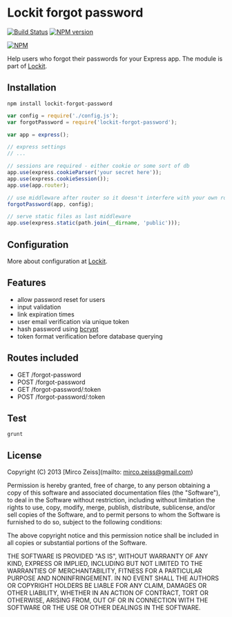 # Lockit forgot password

[![Build Status](https://travis-ci.org/zeMirco/lockit-forgot-password.png?branch=master)](https://travis-ci.org/zeMirco/lockit-forgot-password) [![NPM version](https://badge.fury.io/js/lockit-forgot-password.png)](http://badge.fury.io/js/lockit-forgot-password)

[![NPM](https://nodei.co/npm/lockit-forgot-password.png)](https://nodei.co/npm/lockit-forgot-password/)

Help users who forgot their passwords for your Express app. The module is part of [Lockit](https://github.com/zeMirco/lockit).

## Installation

`npm install lockit-forgot-password`

```js
var config = require('./config.js');
var forgotPassword = require('lockit-forgot-password');

var app = express();

// express settings
// ...

// sessions are required - either cookie or some sort of db
app.use(express.cookieParser('your secret here'));
app.use(express.cookieSession());
app.use(app.router);

// use middleware after router so it doesn't interfere with your own routes
forgotPassword(app, config);

// serve static files as last middleware
app.use(express.static(path.join(__dirname, 'public')));
```

## Configuration

More about configuration at [Lockit](https://github.com/zeMirco/lockit).

## Features

 - allow password reset for users
 - input validation
 - link expiration times
 - user email verification via unique token
 - hash password using [bcrypt](https://github.com/ncb000gt/node.bcrypt.js)
 - token format verification before database querying

## Routes included

 - GET /forgot-password
 - POST /forgot-password
 - GET /forgot-password/:token
 - POST /forgot-password/:token

## Test

`grunt`

## License

Copyright (C) 2013 [Mirco Zeiss](mailto: mirco.zeiss@gmail.com)

Permission is hereby granted, free of charge, to any person obtaining a copy of this software and associated documentation files (the "Software"), to deal in the Software without restriction, including without limitation the rights to use, copy, modify, merge, publish, distribute, sublicense, and/or sell copies of the Software, and to permit persons to whom the Software is furnished to do so, subject to the following conditions:

The above copyright notice and this permission notice shall be included in all copies or substantial portions of the Software.

THE SOFTWARE IS PROVIDED "AS IS", WITHOUT WARRANTY OF ANY KIND, EXPRESS OR IMPLIED, INCLUDING BUT NOT LIMITED TO THE WARRANTIES OF MERCHANTABILITY, FITNESS FOR A PARTICULAR PURPOSE AND NONINFRINGEMENT. IN NO EVENT SHALL THE AUTHORS OR COPYRIGHT HOLDERS BE LIABLE FOR ANY CLAIM, DAMAGES OR OTHER LIABILITY, WHETHER IN AN ACTION OF CONTRACT, TORT OR OTHERWISE, ARISING FROM, OUT OF OR IN CONNECTION WITH THE SOFTWARE OR THE USE OR OTHER DEALINGS IN THE SOFTWARE.